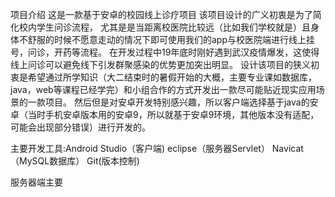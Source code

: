 项目介绍
这是一款基于安卓的校园线上诊疗项目
    该项目设计的广义初衷是为了简化校内学生问诊流程，
尤其是是当距离校医院比较远（比如我们学校就是）且身体不舒服的时候不愿意走动的情况下即可使用我们的app与校医院端进行线上挂号，问诊，开药等流程。
在开发过程中19年底时刚好遇到武汉疫情爆发，这使得线上问诊可以避免线下引发群聚感染的优势更加突出明显。
    设计该项目的狭义初衷是希望通过所学知识（大二结束时的暑假开始的大概，主要专业课如数据库，java，web等课程已经学完）和小组合作的方式开发出一款尽可能贴近现实应用场景的一款项目。
然后但是对安卓开发特别感兴趣，所以客户端选择基于java的安卓（当时手机安卓版本用的安卓9，所以就基于安卓9环境，其他版本没有适配，可能会出现部分错误）进行开发的。

主要开发工具:Android Studio（客户端) eclipse（服务器Servlet） Navicat（MySQL数据库） Git(版本控制)

服务器端主要

